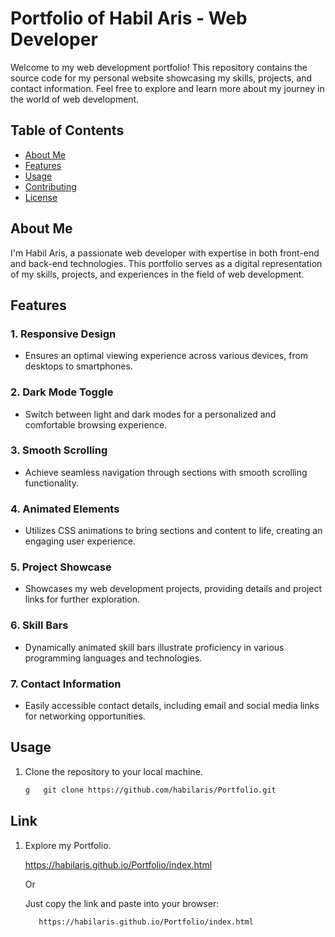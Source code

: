 # Portfolio of Habil Aris - Web Developer

Welcome to my web development portfolio! This repository contains the source code for my personal website showcasing my skills, projects, and contact information. Feel free to explore and learn more about my journey in the world of web development.

## Table of Contents

- [About Me](#about-me)
- [Features](#features)
- [Usage](#usage)
- [Contributing](#contributing)
- [License](#license)

## About Me

I'm Habil Aris, a passionate web developer with expertise in both front-end and back-end technologies. This portfolio serves as a digital representation of my skills, projects, and experiences in the field of web development.

## Features

### 1. Responsive Design

- Ensures an optimal viewing experience across various devices, from desktops to smartphones.

### 2. Dark Mode Toggle

- Switch between light and dark modes for a personalized and comfortable browsing experience.

### 3. Smooth Scrolling

- Achieve seamless navigation through sections with smooth scrolling functionality.

### 4. Animated Elements

- Utilizes CSS animations to bring sections and content to life, creating an engaging user experience.

### 5. Project Showcase

- Showcases my web development projects, providing details and project links for further exploration.

### 6. Skill Bars

- Dynamically animated skill bars illustrate proficiency in various programming languages and technologies.

### 7. Contact Information

- Easily accessible contact details, including email and social media links for networking opportunities.

## Usage

1. Clone the repository to your local machine.
   ```bash
   g   git clone https://github.com/habilaris/Portfolio.git

## Link

1. Explore my Portfolio.

   https://habilaris.github.io/Portfolio/index.html

   Or

   Just copy the link and paste into your browser:
   ```bash
      https://habilaris.github.io/Portfolio/index.html
